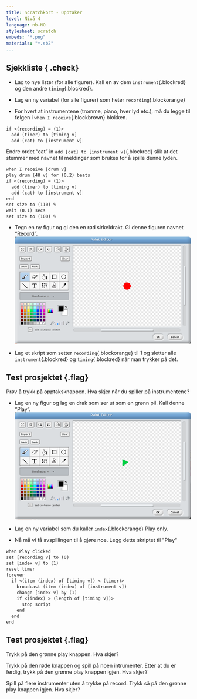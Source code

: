 ```yaml
---
title: Scratchkort - Opptaker
level: Nivå 4
language: nb-NO
stylesheet: scratch
embeds: "*.png"
materials: "*.sb2"
...
```


## Sjekkliste { .check}

+ Lag to nye lister (for alle figurer). Kall en av dem
  `instrument`{.blockred} og den andre `timing`{.blockred}.

+ Lag en ny variabel (for alle figurer) som heter `recording`{.blockorange}

+ For hvert at instrumentene (tromme, piano, hver lyd etc.), må du
  legge til følgen i `when I receive`{.blockbrown} blokken.
```blocks
if <(recording) = (1)>
  add (timer) to [timing v]
  add (cat) to [instrument v]
```
  Endre ordet  “cat” in `add [cat] to [instrument v]`{.blockred} slik at det stemmer med
  navnet til meldinger som brukes for å spille denne lyden.
```blocks
when I receive [drum v]
play drum (48 v) for (0.2) beats
if <(recording) = (1)>
  add (timer) to [timing v]
  add (cat) to [instrument v]
end
set size to (110) %
wait (0.1) secs
set size to (100) %
```

+ Tegn en ny figur og gi den en rød sirkeldrakt. Gi denne figuren navnet “Record”.
  ![record costume](record-costume.png)

+ Lag et skript som setter `recording`{.blockorange} til 1 og sletter alle
  `instrument`{.blockred} og `timing`{.blockred} når man trykker på det.

## Test prosjektet {.flag}
  Prøv å trykk på opptaksknappen. Hva skjer når du spiller på instrumentene?

+ Lag en ny figur og lag en drak som ser ut som en grønn pil.
  Kall denne “Play”.
  ![play costume](play-costume.png)

+ Lag en ny variabel som du kaller `index`{.blockorange} Play only.

+ Nå må vi få avspillingen til å gjøre noe. Legg dette skriptet til
  "Play"
```
when Play clicked
set [recording v] to (0)
set [index v] to (1)
reset timer
forever
  if <(item (index) of [timing v]) < (timer)>
    broadcast (item (index) of [instrument v])
    change [index v] by (1)
    if <(index) > (length of [timing v])>
      stop script
    end
  end
end
```

## Test prosjektet {.flag}
Trykk på den grønne play knappen. Hva skjer?

Trykk på den røde knappen og spill på noen intrumenter. Etter at du er ferdig,
trykk på den grønne play knappen igjen. Hva skjer?

Spill på flere instrumenter uten å trykke på record. Trykk så på den grønne play
knappen igjen. Hva skjer?
